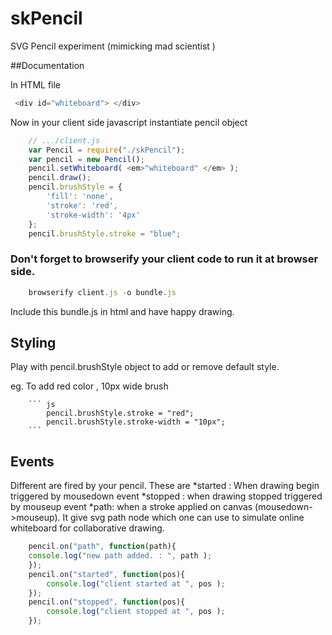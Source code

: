 skPencil
========

SVG Pencil experiment (mimicking mad scientist )


##Documentation

In HTML file
``` js
 <div id="whiteboard"> </div>
```

Now in your client side javascript instantiate pencil object

``` js
	// .../client.js
	var Pencil = require("./skPencil");
	var pencil = new Pencil();
	pencil.setWhiteboard( <em>"whiteboard" </em> );
	pencil.draw();
	pencil.brushStyle = {
        'fill': 'none',
        'stroke': 'red',
        'stroke-width': '4px'
    };
	pencil.brushStyle.stroke = "blue";	
``` 

### Don't forget to browserify your client code to run it at browser side.

``` js
	browserify client.js -o bundle.js
```

Include this bundle.js in html and have happy drawing.

## Styling

Play with pencil.brushStyle object to add or remove default style.
	
eg. To add red color , 10px wide brush 
	
		``` js
			pencil.brushStyle.stroke = "red";
			pencil.brushStyle.stroke-width = "10px";
		```
		
## Events 

Different are fired by your pencil. These are
*started : When drawing begin triggered by mousedown event 
*stopped : when drawing stopped triggered by mouseup event
*path: when a stroke applied on canvas (mousedown->mouseup). It give svg path node which
			one can use to simulate online whiteboard for collaborative drawing.
		
``` js
	pencil.on("path", function(path){
	console.log("new path added. : ", path );
	});
	pencil.on("started", function(pos){
		console.log("client started at ", pos );
	});
	pencil.on("stopped", function(pos){
		console.log("client stopped at ", pos );
	});	
```
	
	